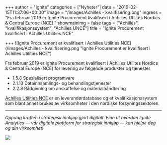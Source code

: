 +++
author = "Ignite"
categories = ["Nyheter"]
date = "2019-02-15T11:37:06+00:00"
image = "/images/Achilles - kvalifisering.png"
ingress = "Fra februar 2019 er Ignite Procurement kvalifisert i Achilles Utilites Nordics & Central Europe (NCE)."
showmainimg = false
tags = ["Achilles", "kvalifikasjonssystem", "Achilles UNCE"]
title = "Ignite Procurement kvalifisert i Achilles Utilities NCE"

+++
![Ignite Procurement er kvalifisert i Achilles Utilities NCE](/images/Achilles - kvalifisering.png "Ignite Procurement er kvalifisert i Achilles Utilities NCE")

Fra februar 2019 er Ignite Procurement kvalifisert i Achilles Utilites Nordics & Central Europe (NCE) for levering av følgende produkter og tjenester:

* 1.5.8 Spesialisert programvare
* 2.1.10 Datainnsamlings- og behandlingstjenester
* 2.2.8 Rådgivning om anskaffelse og materialhåndtering

[Achilles Utilities NCE](https://www.achilles.com/no/) er en leverandørdatabase og et kvalifikasjonssystem som blant annet brukes av virksomheter i den nordiske forsyningssektoren.

***

_Oppdag kraften i strategisk innkjøp gjort digitalt. Finn ut hvordan Ignite Analytics — vår digitale plattform for strategisk innkjøp — kan hjelpe deg og din virksomhet!_

[![](https://cdn-images-1.medium.com/max/800/1*pUNIhqrKt3hveFwqlj0xQQ.png)](https://www.ignite.no/ignite-analytics/produktinformasjon/)